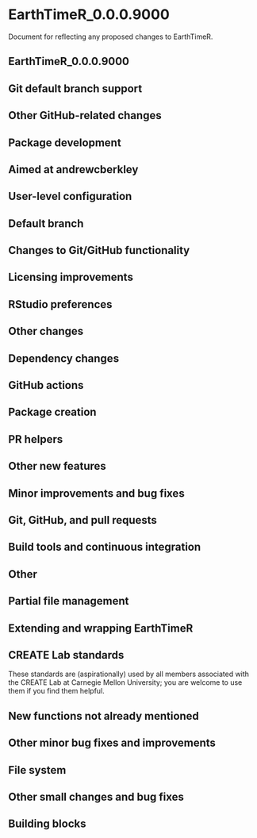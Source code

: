 # EarthTimeR_0.0.0.9000

Document for reflecting any proposed changes to EarthTimeR. 

## EarthTimeR_0.0.0.9000

## Git default branch support

## Other GitHub-related changes

## Package development
  
## Aimed at andrewcberkley

## User-level configuration

## Default branch

## Changes to Git/GitHub functionality

## Licensing improvements

## RStudio preferences

## Other changes
  
## Dependency changes

## GitHub actions

## Package creation

## PR helpers

## Other new features

## Minor improvements and bug fixes

## Git, GitHub, and pull requests

## Build tools and continuous integration

## Other

## Partial file management

## Extending and wrapping EarthTimeR

## CREATE Lab standards

These standards are (aspirationally) used by all members associated with the CREATE Lab at Carnegie Mellon University; you are
welcome to use them if you find them helpful.

## New functions not already mentioned

## Other minor bug fixes and improvements

## File system

## Other small changes and bug fixes

## Building blocks

